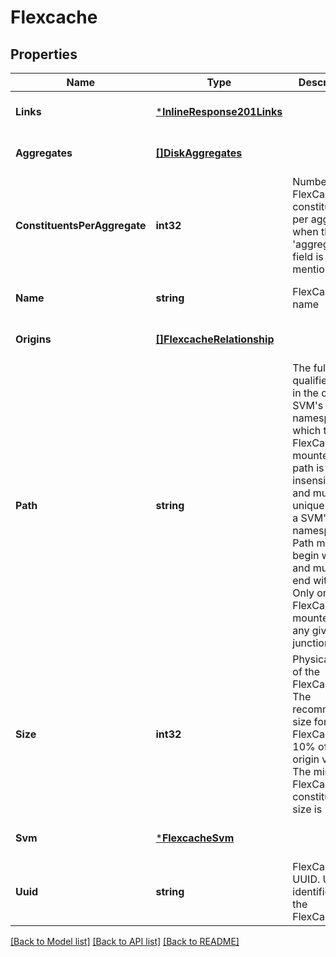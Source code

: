 # Flexcache

## Properties
Name | Type | Description | Notes
------------ | ------------- | ------------- | -------------
**Links** | [***InlineResponse201Links**](inline_response_201__links.md) |  | [optional] [default to null]
**Aggregates** | [**[]DiskAggregates**](disk_aggregates.md) |  | [optional] [default to null]
**ConstituentsPerAggregate** | **int32** | Number of FlexCache constituents per aggregate when the &#39;aggregates&#39; field is mentioned. | [optional] [default to null]
**Name** | **string** | FlexCache name | [optional] [default to null]
**Origins** | [**[]FlexcacheRelationship**](flexcache_relationship.md) |  | [optional] [default to null]
**Path** | **string** | The fully-qualified path in the owning SVM&#39;s namespace at which the FlexCache is mounted. The path is case insensitive and must be unique within a SVM&#39;s namespace. Path must begin with &#39;/&#39; and must not end with &#39;/&#39;. Only one FlexCache be mounted at any given junction path. | [optional] [default to null]
**Size** | **int32** | Physical size of the FlexCache. The recommended size for a FlexCache is 10% of the origin volume. The minimum FlexCache constituent size is 1GB. | [optional] [default to null]
**Svm** | [***FlexcacheSvm**](flexcache_svm.md) |  | [optional] [default to null]
**Uuid** | **string** | FlexCache UUID. Unique identifier for the FlexCache. | [optional] [default to null]

[[Back to Model list]](../README.md#documentation-for-models) [[Back to API list]](../README.md#documentation-for-api-endpoints) [[Back to README]](../README.md)


